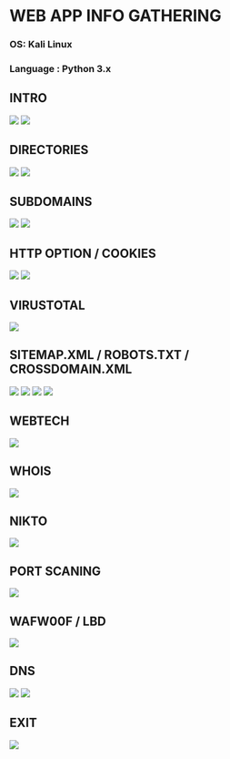 # WEB APP INFO GATHERING

### OS: Kali Linux
### Language : Python 3.x

## INTRO

<img src="https://github.com/fatihh92/Wep-App-Info-Gathering/blob/master/img/1.PNG">

<img src="https://github.com/fatihh92/Wep-App-Info-Gathering/blob/master/img/1.PNG">

## DIRECTORIES

<img src="https://github.com/fatihh92/Wep-App-Info-Gathering/blob/master/img/1.1.PNG">

<img src="https://github.com/fatihh92/Wep-App-Info-Gathering/blob/master/img/1.2.PNG">

## SUBDOMAINS

<img src="https://github.com/fatihh92/Wep-App-Info-Gathering/blob/master/img/2.1.PNG">

<img src="https://github.com/fatihh92/Wep-App-Info-Gathering/blob/master/img/2.2.PNG">

## HTTP OPTION / COOKIES

<img src="https://github.com/fatihh92/Wep-App-Info-Gathering/blob/master/img/3.1.PNG">

<img src="https://github.com/fatihh92/Wep-App-Info-Gathering/blob/master/img/3.2.PNG">

## VIRUSTOTAL

<img src="https://github.com/fatihh92/Wep-App-Info-Gathering/blob/master/img/4.PNG">

## SITEMAP.XML / ROBOTS.TXT / CROSSDOMAIN.XML

<img src="https://github.com/fatihh92/Wep-App-Info-Gathering/blob/master/img/5.1.PNG">

<img src="https://github.com/fatihh92/Wep-App-Info-Gathering/blob/master/img/5.2.PNG">

<img src="https://github.com/fatihh92/Wep-App-Info-Gathering/blob/master/img/5.3.PNG">

<img src="https://github.com/fatihh92/Wep-App-Info-Gathering/blob/master/img/5.4.PNG">

## WEBTECH

<img src="https://github.com/fatihh92/Wep-App-Info-Gathering/blob/master/img/6.1.PNG">

## WHOIS

<img src="https://github.com/fatihh92/Wep-App-Info-Gathering/blob/master/img/7.1.PNG">

## NIKTO

<img src="https://github.com/fatihh92/Wep-App-Info-Gathering/blob/master/img/8.1.PNG">

## PORT SCANING

<img src="https://github.com/fatihh92/Wep-App-Info-Gathering/blob/master/img/9.1.PNG">

## WAFW00F / LBD

<img src="https://github.com/fatihh92/Wep-App-Info-Gathering/blob/master/img/10.1.PNG">

## DNS

<img src="https://github.com/fatihh92/Wep-App-Info-Gathering/blob/master/img/11.1.PNG">

<img src="https://github.com/fatihh92/Wep-App-Info-Gathering/blob/master/img/11.2.PNG">

## EXIT

<img src="https://github.com/fatihh92/Wep-App-Info-Gathering/blob/master/img/12.1.PNG">
